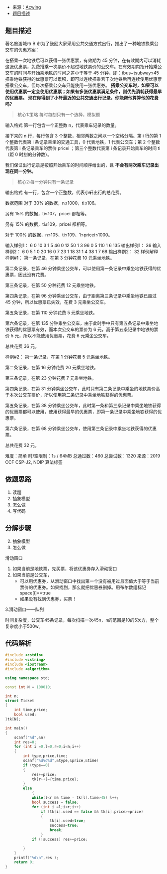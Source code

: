 # 

- 来源：[Acwing](https://www.acwing.com/video/551/)
- [题目描述](https://www.acwing.com/problem/content/1164/)
## 题目描述
著名旅游城市 B 市为了鼓励大家采用公共交通方式出行，推出了一种地铁换乘公交车的优惠方案：

在搭乘一次地铁后可以获得一张优惠票，有效期为 45 分钟，在有效期内可以消耗这张优惠票，免费搭乘一次票价不超过地铁票价的公交车。在有效期内指开始乘公交车的时间与开始乘地铁的时间之差小于等于 45 分钟，即：tbus−tsubway≤45
搭乘地铁获得的优惠票可以累积，即可以连续搭乘若干次地铁后再连续使用优惠票搭乘公交车，但每次搭乘公交车只能使用一张优惠券。
**搭乘公交车时，如果可以使用优惠票一定会使用优惠票；如果有多张优惠票满足条件，则优先消耗获得最早的优惠票。
现在你得到了小轩最近的公共交通出行记录，你能帮他算算他的花费吗?**
>核心1:策略 每时每刻只有一个选择，模拟题

输入格式
第一行包含一个正整数 n，代表乘车记录的数量。

接下来的 n 行，每行包含 3 个整数，相邻两数之间以一个空格分隔。第 i 行的第 1 个整数代表第 i 条记录乘坐的交通工具，0 代表地铁，1 代表公交车；第 2 个整数代表第 i 条记录乘车的票价 pricei ；第三个整数代表第 i 条记录开始乘车的时间 ti（距 0 时刻的分钟数）。

我们保证出行记录是按照开始乘车的时间顺序给出的，且 **不会有两次乘车记录出现在同一分钟。**
>核心2:每一分钟只有一条记录


输出格式
有一行，包含一个正整数，代表小轩出行的总花费。

数据范围
对于 30% 的数据，n≤1000，ti≤106。

另有 15% 的数据，ti≤107，pricei 都相等。

另有 15% 的数据，ti≤109，pricei 都相等。

对于 100% 的数据，n≤105，ti≤109，1≤pricei≤1000。

输入样例1：
6
0 10 3
1 5 46
0 12 50
1 3 96
0 5 110
1 6 135
输出样例1：
36
输入样例2：
6
0 5 1
0 20 16
0 7 23
1 18 31
1 4 38
1 7 68
输出样例2：
32
样例解释
样例#1：
第一条记录，在第 3 分钟花费 10 元乘坐地铁。

第二条记录，在第 46 分钟乘坐公交车，可以使用第一条记录中乘坐地铁获得的优惠票，因此没有花费。

第三条记录，在第 50 分种花费 12 元乘坐地铁。

第四条记录，在第 96 分钟乘坐公交车，由于距离第三条记录中乘坐地铁已超过 45 分钟，所以优惠票已失效，花费 3 元乘坐公交车。

第五条记录，在第 110 分钟花费 5 元乘坐地铁。

第六条记录，在第 135 分钟乘坐公交车，由于此时手中只有第五条记录中乘坐地铁获得的优惠票有效，而本次公交车的票价为 6 元，高于第五条记录中地铁的票价 5 元，所以不能使用优惠票，花费 6 元乘坐公交车。

总共花费 36 元。

样例#2：
第一条记录，在第 1 分钟花费 5 元乘坐地铁。

第二条记录，在第 16 分钟花费 20 元乘坐地铁。

第三条记录，在第 23 分钟花费 7 元乘坐地铁。

第四条记录，在第 31 分钟乘坐公交车，此时只有第二条记录中乘坐的地铁票价高于本次公交车票价，所以使用第二条记录中乘坐地铁获得的优惠票。

第五条记录，在第 38 分钟乘坐公交车，此时第一条和第三条记录中乘坐地铁获得的优惠票都可以使用，使用获得最早的优惠票，即第一条记录中乘坐地铁获得的优惠票。

第六条记录，在第 68 分钟乘坐公交车，使用第三条记录中乘坐地铁获得的优惠票。

总共花费 32 元。

难度：简单
时/空限制：1s / 64MB
总通过数：460
总尝试数：1320
来源：2019 CCF CSP-J2, NOIP
算法标签




## 做题思路
1. 读题
2. 抽象模型
3. 怎么做
4. 写代码
 

## 分解步骤
2. 抽象模型
3. 怎么做

滑动窗口
1. 如果当前是地铁票，先买票，将该优惠券存入滑动窗口
2. 如果当前是公交车，
	- 可以用优惠券，从滑动窗口中找出第一个没有被用过且面值大于等于当前票价的优惠券。如果找到，那么就把优惠券删掉。用布尔数组标记 space[i]==true
	- 如果没有找到优惠券，买票！

3.滑动窗口——队列

时间复杂度，公交车45条记录，每次扫描一次45n，n的范围是10的5次方，整个复杂度小于500w。






## 代码解析

```C++
#include <cstdio>
#include <cstring>
#include <iostream>
#include <algorithm>

using namespace std;

const int N = 100010;

int n;
struct Ticket
{
	int time,price;
	bool used;
}tk[N];

int main()
{
	scanf("%d",&n)
	int res=0;
	for (int i =0,l=0,r=0;i<n;i++)
	{
		int type,price,time;
		scanf("%d%d%d",&type,&price,&time)
		if (type==0)
		{
			res+=price;
			tk[r++]={time,price};
		}
		else
			{
			while(l<r && time - tk[l].time>45) l++;
			bool success = false;
			for (int i =l;i<r;i++)
				if (tk[i].used == false && tk[i].price>=price)
				{
					tk[i].used=true;
					success=true;
					break;
				}
			if (!success) res+=price;

		}
	}
	printf("%d\n",res );
	return 0;
}

```






































